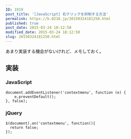 ```yaml
---
ID: 1919
post_title: '[JavaScript] 右クリックを抑制する方法'
permalink: https://b.0218.jp/20150324181250.html
published: true
post_date: 2015-03-24 18:12:50
modified_date: 2015-03-24 18:12:50
slug: 20150324181250.html
---
```

あまり実装する機会がないけれど、メモしておく。
<!--more-->

<h2>実装</h2>

<h3>JavaScript</h3>

<pre><code class="language-javascript">document.addEventListener('contextmenu', function (e) {
    e.preventDefault();
}, false);
</code></pre>

<h3>jQuery</h3>

<pre><code class="language-javascript">$(document).on('contextmenu', function(){
  return false;
});
</code></pre>